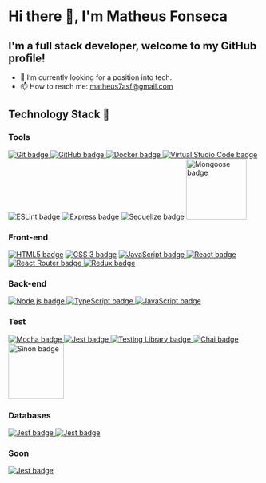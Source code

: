 # Hi there 👋, I'm Matheus Fonseca
## I'm a full stack developer, welcome to my GitHub profile!

- 🔭 I’m currently looking for a position into tech.
- 📫 How to reach me: matheus7asf@gmail.com

## Technology Stack :rocket:
### Tools
<a target="_blank" href="https://git-scm.com/">
<img src="https://img.shields.io/badge/GIT-E44C30?style=for-the-badge&logo=git&logoColor=white" alt="Git badge"/>
</a>
<a target="_blank" href="https://github.com/">
<img src="https://img.shields.io/badge/github-%23121011.svg?style=for-the-badge&logo=github&logoColor=white" alt="GitHub badge"/>
</a> 
<a target="_blank" href="https://www.docker.com/">
<img src="https://img.shields.io/badge/Docker-2CA5E0?style=for-the-badge&logo=docker&logoColor=white" alt="Docker badge"/>
</a> 
<a target="_blank" href="https://code.visualstudio.com/">
<img src="https://img.shields.io/badge/Visual_Studio_Code-0078D4?style=for-the-badge&logo=visual%20studio%20code&logoColor=white" alt="Virtual Studio Code badge"/>
</a> 
<a target="_blank" href="https://eslint.org/">
<img src="https://img.shields.io/badge/eslint-3A33D1?style=for-the-badge&logo=eslint&logoColor=white" alt="ESLint badge"/>
</a> 
<a target="_blank" href="https://expressjs.com/">
<img src="https://img.shields.io/badge/Express.js-000000?style=for-the-badge&logo=express&logoColor=white" alt="Express badge"/>
</a>
<a target="_blank" href="https://sequelize.org/">
<img src="https://img.shields.io/badge/Sequelize.js-323330?style=for-the-badge&logo=sequelize&logoColor=blue" alt="Sequelize badge"/>
</a>
<a target="_blank" href="https://mongoosejs.com/">
<img src="https://user-images.githubusercontent.com/99046967/230514903-8cc64fa8-684f-499b-ba67-f9f401eb22ea.png" alt="Mongoose badge" width=121/>
</a>    


### Front-end

<a target="_blank" href="https://dev.w3.org/html5/spec-LC/">
<img src="https://img.shields.io/badge/HTML5-E34F26?style=for-the-badge&logo=html5&logoColor=white" alt="HTML5 badge" /></a> 
<a target="_blank" href="https://www.w3.org/Style/CSS/Overview.en.html">
<img src="https://img.shields.io/badge/CSS3-1572B6?style=for-the-badge&logo=css3&logoColor=white" alt="CSS 3 badge"/></a> 
<a target="_blank" href="https://www.javascript.com/">
<img src="https://img.shields.io/badge/javascript-F7DF1E?style=for-the-badge&logo=javaScript&logoColor=black" alt="JavaScript badge"/>
</a>
<a target="_blank" href="https://reactnative.dev/">
<img src="https://img.shields.io/badge/React-20232A?style=for-the-badge&logo=react&logoColor=61DAFB" alt="React badge"/>
</a> 
<a target="_blank" href="https://reactrouter.com/en/main">
<img src="https://img.shields.io/badge/React_Router-CA4245?style=for-the-badge&logo=react-router&logoColor=white" alt="React Router badge"/>
</a>
<a target="_blank" href="https://redux.js.org/">
<img src="https://img.shields.io/badge/Redux-593D88?style=for-the-badge&logo=redux&logoColor=white" alt="Redux badge"/>
</a> 

### Back-end

<a target="_blank" href="https://nodejs.org/en">
<img src="https://img.shields.io/badge/-Node.js-339933?style=for-the-badge&logo=node.js&logoColor=black" alt="Node.js badge"/>
</a> 
<!-- Another way to put the badge -->
<!-- [Node.js-card]: https://img.shields.io/badge/-Node.js-339933?style=for-the-badge&logo=node.js&logoColor=black
[Node.js-url]: https://nodejs.org/en
[![Node.js][Node.js-card]][Node.js-url] -->
  <a target="_blank" href="https://www.typescriptlang.org/">
  <img src="https://img.shields.io/badge/-Typescript-3178C6?style=for-the-badge&logo=typescript&logoColor=black" alt="TypeScript badge"/>
  </a> 
  <a target="_blank" href="https://www.javascript.com/">
  <img src="https://img.shields.io/badge/javascript-F7DF1E?style=for-the-badge&logo=javaScript&logoColor=black" alt="JavaScript badge"/>
  </a>




### Test

  <a target="_blank" href="https://mochajs.org/">
  <img src="https://img.shields.io/badge/Mocha-8D6748?style=for-the-badge&logo=Mocha&logoColor=white" alt="Mocha badge"/>
  </a>
  <a target="_blank" href="https://jestjs.io/pt-BR/">
  <img src="https://img.shields.io/badge/Jest-C21325?style=for-the-badge&logo=jest&logoColor=white" alt="Jest badge"/>
  </a>
  <a target="_blank" href="https://testing-library.com/">
  <img src="https://img.shields.io/badge/-Testing_Library-%23E33332?style=for-the-badge&logo=testing-library&logoColor=white" alt="Testing Library badge"/>
  </a>
  <a target="_blank" href="https://www.chaijs.com/">
  <img src="https://img.shields.io/badge/chai-A30701?style=for-the-badge&logo=chai&logoColor=white" alt="Chai badge"/>
  </a>
  <a target="_blank" href="https://sinonjs.org/">
  <img src="https://user-images.githubusercontent.com/102390423/227820983-14a61ffc-53d0-42f9-a97a-636e3f04611c.png" alt="Sinon badge" width="111"/>
  </a>

### Databases
  <a target="_blank" href="https://www.mysql.com/">
  <img src="https://img.shields.io/badge/MySQL-005C84?style=for-the-badge&logo=mysql&logoColor=white" alt="Jest badge"/>
  </a>
  <a target="_blank" href="https://www.mongodb.com/">
  <img src="https://img.shields.io/badge/MongoDB-4EA94B?style=for-the-badge&logo=mongodb&logoColor=white" alt="Jest badge"/>
  </a> 

### Soon
  <a target="_blank" href="https://www.google.com/maps">
  <img src="https://img.shields.io/badge/python-3670A0?style=for-the-badge&logo=python&logoColor=ffdd54" alt="Jest badge"/>
  </a> 

<!--
**MatheusAugustoFonseca/MatheusAugustoFonseca** is a ✨ _special_ ✨ repository because its `README.md` (this file) appears on your GitHub profile.

Here are some ideas to get you started:

- 🔭 I’m currently working on ...
- 🌱 I’m currently learning ...
- 👯 I’m looking to collaborate on ...
- 🤔 I’m looking for help with ...
- 💬 Ask me about ...
- 📫 How to reach me: ...
- 😄 Pronouns: ...
- ⚡ Fun fact: ...
-->
